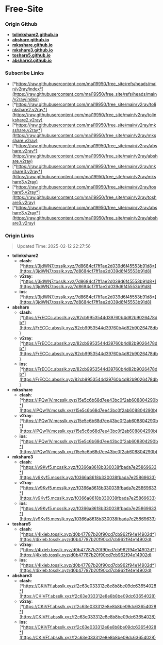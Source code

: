 # Free-Site

### Origin Github

- [**tolinkshare2.github.io**](https://github.com/tolinkshare2/tolinkshare2.github.io)
- [**abshare.github.io**](https://github.com/abshare/abshare.github.io)
- [**mksshare.github.io**](https://github.com/mksshare/mksshare.github.io)
- [**mkshare3.github.io**](https://github.com/mkshare3/mkshare3.github.io)
- [**toshare5.github.io**](https://github.com/toshare5/toshare5.github.io)
- [**abshare3.github.io**](https://github.com/abshare3/abshare3.github.io)

### Subscribe Links

- [*https://raw.githubusercontent.com/mai19950/free_site/refs/heads/main/v2ray/index*](https://raw.githubusercontent.com/mai19950/free_site/refs/heads/main/v2ray/index)
- [*https://raw.githubusercontent.com/mai19950/free_site/main/v2ray/tolinkshare2.v2ray*](https://raw.githubusercontent.com/mai19950/free_site/main/v2ray/tolinkshare2.v2ray)
- [*https://raw.githubusercontent.com/mai19950/free_site/main/v2ray/mksshare.v2ray*](https://raw.githubusercontent.com/mai19950/free_site/main/v2ray/mksshare.v2ray)
- [*https://raw.githubusercontent.com/mai19950/free_site/main/v2ray/abshare.v2ray*](https://raw.githubusercontent.com/mai19950/free_site/main/v2ray/abshare.v2ray)
- [*https://raw.githubusercontent.com/mai19950/free_site/main/v2ray/mkshare3.v2ray*](https://raw.githubusercontent.com/mai19950/free_site/main/v2ray/mkshare3.v2ray)
- [*https://raw.githubusercontent.com/mai19950/free_site/main/v2ray/toshare5.v2ray*](https://raw.githubusercontent.com/mai19950/free_site/main/v2ray/toshare5.v2ray)
- [*https://raw.githubusercontent.com/mai19950/free_site/main/v2ray/abshare3.v2ray*](https://raw.githubusercontent.com/mai19950/free_site/main/v2ray/abshare3.v2ray)

### Origin Links

> Updated Time: 2025-02-12 22:27:56

- **tolinkshare2**
  - **clash**: [*https://3jdWN7.tosslk.xyz/7d8684cf7ff1ae2d039d6f45553b91d8*](https://3jdWN7.tosslk.xyz/7d8684cf7ff1ae2d039d6f45553b91d8)
  - **v2ray**: [*https://3jdWN7.tosslk.xyz/7d8684cf7ff1ae2d039d6f45553b91d8*](https://3jdWN7.tosslk.xyz/7d8684cf7ff1ae2d039d6f45553b91d8)
  - **ios**: [*https://3jdWN7.tosslk.xyz/7d8684cf7ff1ae2d039d6f45553b91d8*](https://3jdWN7.tosslk.xyz/7d8684cf7ff1ae2d039d6f45553b91d8)
- **abshare**
  - **clash**: [*https://FrECCc.absslk.xyz/82cb9953544d39760b4d82b9026478db*](https://FrECCc.absslk.xyz/82cb9953544d39760b4d82b9026478db)
  - **v2ray**: [*https://FrECCc.absslk.xyz/82cb9953544d39760b4d82b9026478db*](https://FrECCc.absslk.xyz/82cb9953544d39760b4d82b9026478db)
  - **ios**: [*https://FrECCc.absslk.xyz/82cb9953544d39760b4d82b9026478db*](https://FrECCc.absslk.xyz/82cb9953544d39760b4d82b9026478db)
- **mksshare**
  - **clash**: [*https://iPQw1V.mcsslk.xyz/15e5c6b68d7ee43bc0f2ab608804290b*](https://iPQw1V.mcsslk.xyz/15e5c6b68d7ee43bc0f2ab608804290b)
  - **v2ray**: [*https://iPQw1V.mcsslk.xyz/15e5c6b68d7ee43bc0f2ab608804290b*](https://iPQw1V.mcsslk.xyz/15e5c6b68d7ee43bc0f2ab608804290b)
  - **ios**: [*https://iPQw1V.mcsslk.xyz/15e5c6b68d7ee43bc0f2ab608804290b*](https://iPQw1V.mcsslk.xyz/15e5c6b68d7ee43bc0f2ab608804290b)
- **mkshare3**
  - **clash**: [*https://v9Kvf5.mcsslk.xyz/f0366a8618b330038fbada7e25869633*](https://v9Kvf5.mcsslk.xyz/f0366a8618b330038fbada7e25869633)
  - **v2ray**: [*https://v9Kvf5.mcsslk.xyz/f0366a8618b330038fbada7e25869633*](https://v9Kvf5.mcsslk.xyz/f0366a8618b330038fbada7e25869633)
  - **ios**: [*https://v9Kvf5.mcsslk.xyz/f0366a8618b330038fbada7e25869633*](https://v9Kvf5.mcsslk.xyz/f0366a8618b330038fbada7e25869633)
- **toshare5**
  - **clash**: [*https://4ixieb.tosslk.xyz/d0b47787b20f90cd7cb962f94e14902d*](https://4ixieb.tosslk.xyz/d0b47787b20f90cd7cb962f94e14902d)
  - **v2ray**: [*https://4ixieb.tosslk.xyz/d0b47787b20f90cd7cb962f94e14902d*](https://4ixieb.tosslk.xyz/d0b47787b20f90cd7cb962f94e14902d)
  - **ios**: [*https://4ixieb.tosslk.xyz/d0b47787b20f90cd7cb962f94e14902d*](https://4ixieb.tosslk.xyz/d0b47787b20f90cd7cb962f94e14902d)
- **abshare3**
  - **clash**: [*https://CKiVFf.absslk.xyz/f2c63e033312e8e8b8be09dc63654028*](https://CKiVFf.absslk.xyz/f2c63e033312e8e8b8be09dc63654028)
  - **v2ray**: [*https://CKiVFf.absslk.xyz/f2c63e033312e8e8b8be09dc63654028*](https://CKiVFf.absslk.xyz/f2c63e033312e8e8b8be09dc63654028)
  - **ios**: [*https://CKiVFf.absslk.xyz/f2c63e033312e8e8b8be09dc63654028*](https://CKiVFf.absslk.xyz/f2c63e033312e8e8b8be09dc63654028)
